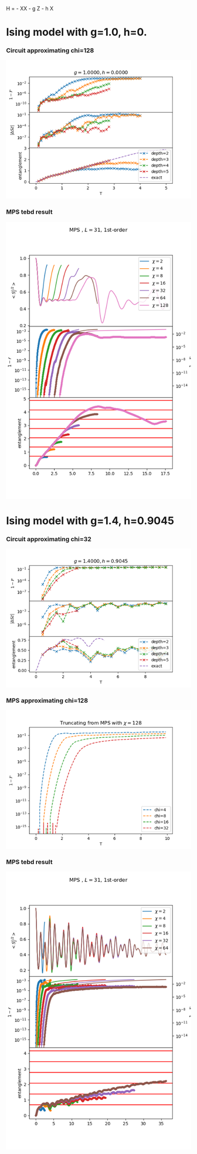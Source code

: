 
H = - XX - g Z - h X


# Ising model with g=1.0, h=0.
### Circuit approximating chi=128
![](g1.0000_h0.0000.png)

### MPS tebd result
![](../2_time_evolution/figure/time_evolv_TFI/tebd_mps_L31_g1.0000_h0.0000_1st.png)



# Ising model with g=1.4, h=0.9045
### Circuit approximating chi=32
![](g1.4000_h0.9045.png)

### MPS approximating chi=128
![](mps.png)

### MPS tebd result
![](../2_time_evolution/figure/time_evolv_TFI/tebd_mps_L31_g1.4000_h0.9045_1st.png)


